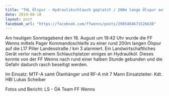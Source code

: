 ```yaml
---
title: "THL Ölspur - Hydraulikschlauch geplatzt / 200m lange Ölspur auf der L17 Piller Landesstraße"
date: 2019-08-18
layout: post
facebook_url: "https://facebook.com/ffwenns/posts/2985484671526638"
---
```


Am heutigen Sonntagabend den 18. August um 19:42 Uhr wurde die FF Wenns mittels Pager Kommandoschleife zu einer rund 200m langen Ölspur auf die L17 Piller Landesstraße / km 3 alarmiert. Ein Landwirtschaftliches Gerät verlor nach einem Schlauchplatzer einiges an Hydrauliköl. Dieses konnte von der FF Wenns nach rund einer halben Stunde gebunden und die Gefahr dadurch rasch beseitigt werden. 

Im Einsatz:
MTF-A samt Ölanhänger und RF-A mit 7 Mann
Einsatzleiter: Kdt. HBI Lukas Scheiber

Fotos und Bericht: LS - ÖA Team FF Wenns